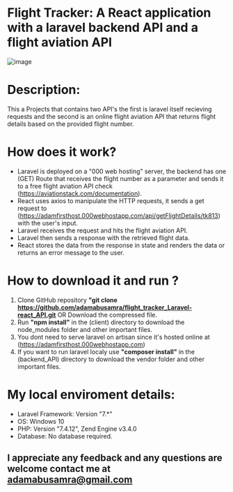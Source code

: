 # Flight Tracker: A React application with a laravel backend API and a flight aviation API
![image](https://user-images.githubusercontent.com/71829303/109085457-61de3000-7712-11eb-9cb3-0c47ab1529a4.png)

# Description:
This a Projects that contains two API's the first is laravel itself recieving requests and the second is an online flight aviation API that returns flight details based on the provided flight number.

# How does it work?
- Laravel is deployed on a "000 web hosting" server, the backend has one (GET) Route that receives the flight number as a parameter and sends it to a free flight aviation API check (https://aviationstack.com/documentation).
- React uses axios to manipulate the HTTP requests, it sends a get request to (https://adamfirsthost.000webhostapp.com/api/getFlightDetails/tk813) with the user's input.
- Laravel receives the request and hits the flight aviation API.
- Laravel then sends a response with the retrieved flight data.
- React stores the data from the response in state and renders the data or returns an error message to the user.

# How to download it and run ?
1. Clone GitHub repository **"git clone https://github.com/adamabusamra/flight_tracker_Laravel-react_API.git** OR Download the compressed file.
2. Run **"npm install"** in the (client) directory to download the node_modules folder and other important files.
3. You dont need to serve laravel on artisan since it's hosted online at (https://adamfirsthost.000webhostapp.com)
4. If you want to run laravel localy use **"composer install"** in the (backend_API) directory to download the vendor folder and other important files.

# My local enviroment details:
- Laravel Framework: Version "7.*"
- OS: Windows 10
- PHP: Version "7.4.12", Zend Engine v3.4.0
- Database: No database required.

## I appreciate any feedback and any questions are welcome contact me at adamabusamra@gmail.com
